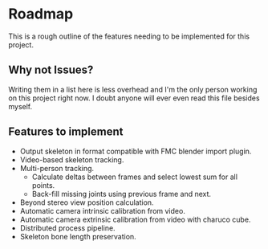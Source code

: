 # Roadmap

This is a rough outline of the features needing to be implemented for this
project.

## Why not Issues?

Writing them in a list here is less overhead and I'm the only person working on
this project right now. I doubt anyone will ever even read this file besides
myself.

## Features to implement

 - Output skeleton in format compatible with FMC blender import plugin.
 - Video-based skeleton tracking.
 - Multi-person tracking.
   - Calculate deltas between frames and select lowest sum for all points.
   - Back-fill missing joints using previous frame and next.
 - Beyond stereo view position calculation.
 - Automatic camera intrinsic calibration from video.
 - Automatic camera extrinsic calibration from video with charuco cube.
 - Distributed process pipeline.
 - Skeleton bone length preservation.
